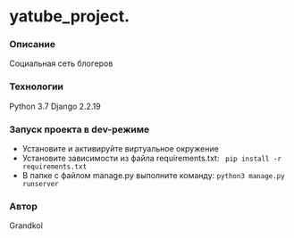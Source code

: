 # yatube_project.
### Описание
Социальная сеть блогеров
### Технологии
Python 3.7
Django 2.2.19
### Запуск проекта в dev-режиме
- Установите и активируйте виртуальное окружение
- Установите зависимости из файла requirements.txt:
```  pip install -r requirements.txt ```
- В папке с файлом manage.py выполните команду:
``` python3 manage.py runserver ```
### Автор
Grandkol